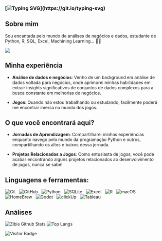 
### [![Typing SVG](https://readme-typing-svg.demolab.com?font=Fira+Code&weight=500&size=25&duration=4000&pause=2000&color=D8DA91&vCenter=true&random=false&width=430&lines=print('Hello+World!');Hello+World!)](https://git.io/typing-svg)

## Sobre mim
Sou encantada pelo mundo de análises de negócios e dados, estudante de Python, R, SQL, Excel, Machining Learning... 🎲🎯

<div>
<a href="https://www.linkedin.com/in/zibiaribeiro" target="_blank"><img loading="lazy" src="https://img.shields.io/badge/-LinkedIn-%230077B5?style=for-the-badge&logo=linkedin&logoColor=white" target="_blank"></a>   
</div> 


## Minha experiência
- **Análise de dados e negócios**: Venho de um background em análise de dados voltada para negócios, onde aprimorei minhas habilidades em extrair insights significativos de conjuntos de dados complexos para a busca constante em melhorias de negócios.
  
- **Jogos**: Quando não estou trabalhando ou estudando, facilmente poderá me encontrar imersa no mundo dos jogos.

## O que você encontrará aqui?
- **Jornadas de Aprendizagem**: Compartilharei minhas experiências enquanto navego pelo mundo da programação Python e outros, compartilhando os altos e baixos dessa jornada.
  
- **Projetos Relacionados a Jogos**: Como entusiasta de jogos, você pode acabar encontrando alguns projetos relacionados ao desenvolvimento de jogos, nunca se sabe!
  
## Linguagens e ferramentas: 

![Git](https://img.shields.io/badge/-Git-black?logo=git&style=social)&nbsp;&nbsp;
![GitHub](https://img.shields.io/badge/-GitHub-black?logo=github&style=social)&nbsp;&nbsp;
![Python](https://img.shields.io/badge/-Python-black?logo=Python&style=social)&nbsp;&nbsp;
![SQLite](https://img.shields.io/badge/-SQLite-black?logo=sqlite&style=social)&nbsp;&nbsp;
![Excel](https://img.shields.io/badge/-Excel-green?logo=microsoftexcel&style=social)&nbsp;&nbsp;
![R](https://img.shields.io/badge/-R-black?logo=r&style=social)&nbsp;&nbsp;
![macOS](https://img.shields.io/badge/-macOS-black?logo=apple&style=social)&nbsp;&nbsp;
![HomeBrew](https://img.shields.io/badge/-HomeBrew-yellow?logo=homebrew&style=social)&nbsp;&nbsp;
![Godot](https://img.shields.io/badge/-Godot-blue?logo=godotengine&style=social)&nbsp;&nbsp;
![clickUp](https://img.shields.io/badge/-ClickUp-blue?logo=clickup&style=social)&nbsp;&nbsp;
![Tableau](https://img.shields.io/badge/-Tableau-blue?logo=tableau&style=social)&nbsp;&nbsp;


## Análises 
![Zibia Github Stats](https://github-readme-stats.vercel.app/api?username=zibia-cunha&show_icons=true&theme=moltack)
![Top Langs](https://github-readme-stats.vercel.app/api/top-langs/?username=zibia-cunha&hide=TeX&layout=compact&theme=moltack)



![Visitor Badge](https://visitor-badge.laobi.icu/badge?page_id=zibia-cunha.zibia-cunha)

